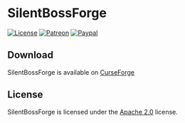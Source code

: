 # SilentBossForge

[![License](https://lxgaming.github.io/resources/badges/License-Apache%202.0-blue.svg)](https://www.apache.org/licenses/LICENSE-2.0)
[![Patreon](https://lxgaming.github.io/resources/badges/Patreon-donate-yellow.svg)](https://www.patreon.com/lxgaming)
[![Paypal](https://lxgaming.github.io/resources/badges/Paypal-donate-yellow.svg)](https://www.paypal.com/cgi-bin/webscr?cmd=_s-xclick&hosted_button_id=TVT5B45AHNP9J)

## Download
SilentBossForge is available on [CurseForge](https://minecraft.curseforge.com/projects/silentboss)

## License
SilentBossForge is licensed under the [Apache 2.0](https://www.apache.org/licenses/LICENSE-2.0) license.
